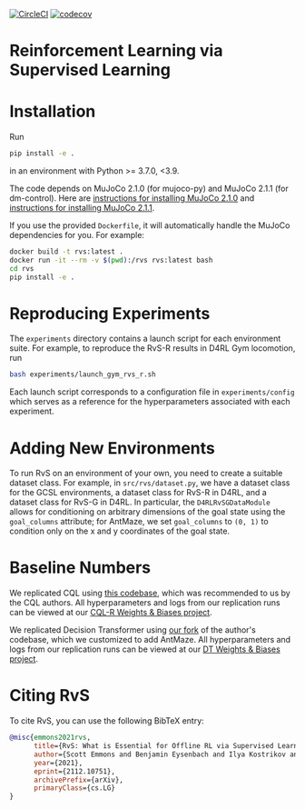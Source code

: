 [![CircleCI](https://circleci.com/gh/scottemmons/rvs/tree/main.svg?style=svg)](https://circleci.com/gh/scottemmons/rvs/tree/main)
[![codecov](https://codecov.io/gh/scottemmons/rvs/branch/main/graph/badge.svg)](https://codecov.io/gh/scottemmons/rvs)

# Reinforcement Learning via Supervised Learning

# Installation

Run
```bash
pip install -e .
```
in an environment with Python >= 3.7.0, <3.9.

The code depends on MuJoCo 2.1.0 (for mujoco-py) and MuJoCo 2.1.1 (for dm-control). Here are [instructions for installing MuJoCo 2.1.0](https://github.com/openai/mujoco-py/tree/fb4babe73b1ef18b4bea4c6f36f6307e06335a2f#install-mujoco)
and [instructions for installing MuJoCo 2.1.1](https://github.com/deepmind/dm_control/tree/84fc2faa95ca2b354f3274bb3f3e0d29df7fb337#requirements-and-installation).

If you use the provided `Dockerfile`, it will automatically handle the MuJoCo
dependencies for you. For example:
```bash
docker build -t rvs:latest .
docker run -it --rm -v $(pwd):/rvs rvs:latest bash
cd rvs
pip install -e .
```

# Reproducing Experiments

The `experiments` directory contains a launch script for each environment suite. For
example, to reproduce the RvS-R results in D4RL Gym locomotion, run
```bash
bash experiments/launch_gym_rvs_r.sh
```
Each launch script corresponds to a configuration file in `experiments/config` which
serves as a reference for the hyperparameters associated with each experiment.

# Adding New Environments

To run RvS on an environment of your own, you need to create a suitable dataset class.
For example, in `src/rvs/dataset.py`, we have a dataset class for the GCSL environments,
a dataset class for RvS-R in D4RL, and a dataset class for RvS-G in D4RL. In particular,
the `D4RLRvSGDataModule` allows for conditioning on arbitrary dimensions of the goal
state using the `goal_columns` attribute; for AntMaze, we set `goal_columns` to `(0, 1)`
to condition only on the x and y coordinates of the goal state.

# Baseline Numbers

We replicated CQL using [this codebase](https://github.com/scottemmons/youngs-cql),
which was recommended to us by the CQL authors. All hyperparameters and logs from our
replication runs can be viewed at our [CQL-R Weights & Biases project](https://wandb.ai/scottemmons/SimpleSAC--cql).

We replicated Decision Transformer using [our fork](https://github.com/scottemmons/decision-transformer)
of the author's codebase, which we customized to add AntMaze. All hyperparameters and
logs from our replication runs can be viewed at our [DT Weights & Biases project](https://wandb.ai/scottemmons/decision-transformer).

# Citing RvS

To cite RvS, you can use the following BibTeX entry:

```bibtex
@misc{emmons2021rvs,
      title={RvS: What is Essential for Offline RL via Supervised Learning?}, 
      author={Scott Emmons and Benjamin Eysenbach and Ilya Kostrikov and Sergey Levine},
      year={2021},
      eprint={2112.10751},
      archivePrefix={arXiv},
      primaryClass={cs.LG}
}
```